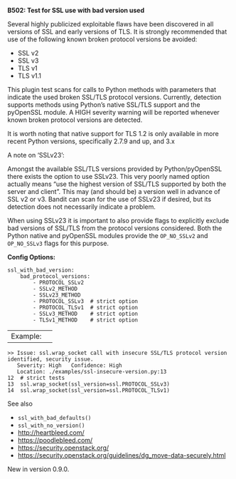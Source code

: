 **B502: Test for SSL use with bad version used**

Several highly publicized exploitable flaws have been discovered in all
versions of SSL and early versions of TLS. It is strongly recommended
that use of the following known broken protocol versions be avoided:

-   SSL v2
-   SSL v3
-   TLS v1
-   TLS v1.1

This plugin test scans for calls to Python methods with parameters that
indicate the used broken SSL/TLS protocol versions. Currently, detection
supports methods using Python’s native SSL/TLS support and the pyOpenSSL
module. A HIGH severity warning will be reported whenever known broken
protocol versions are detected.

It is worth noting that native support for TLS 1.2 is only available in
more recent Python versions, specifically 2.7.9 and up, and 3.x

A note on ‘SSLv23’:

Amongst the available SSL/TLS versions provided by Python/pyOpenSSL
there exists the option to use SSLv23. This very poorly named option
actually means “use the highest version of SSL/TLS supported by both the
server and client”. This may (and should be) a version well in advance
of SSL v2 or v3. Bandit can scan for the use of SSLv23 if desired, but
its detection does not necessarily indicate a problem.

When using SSLv23 it is important to also provide flags to explicitly
exclude bad versions of SSL/TLS from the protocol versions considered.
Both the Python native and pyOpenSSL modules provide the `OP_NO_SSLv2`
and `OP_NO_SSLv3` flags for this purpose.

**Config Options:**

    ssl_with_bad_version:
        bad_protocol_versions:
            - PROTOCOL_SSLv2
            - SSLv2_METHOD
            - SSLv23_METHOD
            - PROTOCOL_SSLv3  # strict option
            - PROTOCOL_TLSv1  # strict option
            - SSLv3_METHOD    # strict option
            - TLSv1_METHOD    # strict option

|          |     |
|----------|-----|
| Example: |     |

    >> Issue: ssl.wrap_socket call with insecure SSL/TLS protocol version
    identified, security issue.
       Severity: High   Confidence: High
       Location: ./examples/ssl-insecure-version.py:13
    12  # strict tests
    13  ssl.wrap_socket(ssl_version=ssl.PROTOCOL_SSLv3)
    14  ssl.wrap_socket(ssl_version=ssl.PROTOCOL_TLSv1)

See also

-   `ssl_with_bad_defaults()`
-   `ssl_with_no_version()`
-   <a href="http://heartbleed.com/" class="uri reference external">http://heartbleed.com/</a>
-   <a href="https://poodlebleed.com/" class="uri reference external">https://poodlebleed.com/</a>
-   <a href="https://security.openstack.org/" class="uri reference external">https://security.openstack.org/</a>
-   <a href="https://security.openstack.org/guidelines/dg_move-data-securely.html" class="uri reference external">https://security.openstack.org/guidelines/dg_move-data-securely.html</a>

<span class="versionmodified">New in version 0.9.0.</span>
